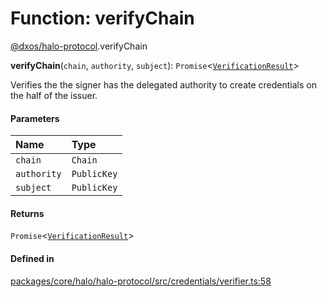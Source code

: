 # Function: verifyChain

[@dxos/halo-protocol](../modules/dxos_halo_protocol.md).verifyChain

**verifyChain**(`chain`, `authority`, `subject`): `Promise`<[`VerificationResult`](../types/dxos_halo_protocol.VerificationResult.md)\>

Verifies the the signer has the delegated authority to create credentials on the half of the issuer.

#### Parameters

| Name | Type |
| :------ | :------ |
| `chain` | `Chain` |
| `authority` | `PublicKey` |
| `subject` | `PublicKey` |

#### Returns

`Promise`<[`VerificationResult`](../types/dxos_halo_protocol.VerificationResult.md)\>

#### Defined in

[packages/core/halo/halo-protocol/src/credentials/verifier.ts:58](https://github.com/dxos/dxos/blob/main/packages/core/halo/halo-protocol/src/credentials/verifier.ts#L58)
